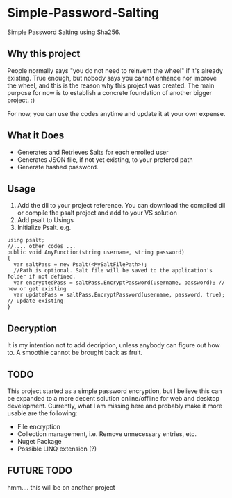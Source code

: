 # Simple-Password-Salting
Simple Password Salting using Sha256.

## Why this project
People normally says "you do not need to reinvent the wheel" if it's already existing. True enough, but nobody says you cannot enhance nor improve the wheel, and this is the reason why this project was created. The main purpose for now is to establish a concrete foundation of another bigger project. :)

For now, you can use the codes anytime and update it at your own expense.

## What it Does
- Generates and Retrieves Salts for each enrolled user
- Generates JSON file, if not yet existing, to your prefered path
- Generate hashed password.

## Usage
1. Add the dll to your project reference. You can download the compiled dll or compile the psalt project and add to your VS solution
2. Add psalt to Usings
3. Initialize Psalt. e.g.

```
using psalt;
//.... other codes ...
public void AnyFunction(string username, string password)
{
  var saltPass = new Psalt(<MySaltFilePath>); 
  //Path is optional. Salt file will be saved to the application's folder if not defined.
  var encryptedPass = saltPass.EncryptPassword(username, password); // new or get existing
  var updatePass = saltPass.EncryptPassword(username, password, true); // update existing
}
```
## Decryption
It is my intention not to add decription, unless anybody can figure out how to. A smoothie cannot be brought back as fruit.

## TODO
This project started as a simple password encryption, but I believe this can be expanded to a more decent solution online/offline for web and desktop development. Currently, what I am missing here and probably make it more usable are the following:
- File encryption
- Collection management, i.e. Remove unnecessary entries, etc.
- Nuget Package
- Possible LINQ extension (?)

## FUTURE TODO
hmm.... this will be on another project
